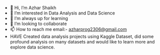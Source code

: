 - 👋 Hi, I’m Azhar Shaikh
- 👀 I’m interested in Data Analysis and Data Science
- 🌱 I’m always up for learning 
- 💞️ I’m looking to collaborate
- 📫 How to reach me email:- azharprog2306@gmail.com
- HAVE Created data analysis projects using Kaggle Dataset, did some profound analysis on many datasets and would like to learn more and explore data science. 

<!---
azharprog/azharprog is a ✨ special ✨ repository because its `README.md` (this file) appears on your GitHub profile.
You can click the Preview link to take a look at your changes.
--->
